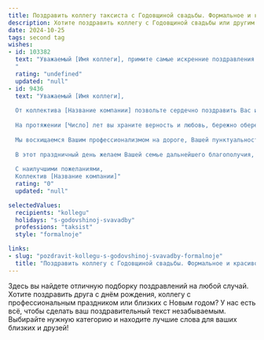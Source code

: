 ```yaml
---
title: Поздравить коллегу таксиста с Годовщиной свадьбы. Формальное и красивое
description: Хотите поздравить коллегу с Годовщиной свадьбы или другим праздником? Наш ИИ создаст незабываемое поздравление, а вы обязательно выделитесь среди других.  
date: 2024-10-25
tags: second tag
wishes:
- id: 103382
  text: "Уважаемый [Имя коллеги], примите самые искренние поздравления с годовщиной вашей свадьбы! Желаю вам, чтобы ваша семейная жизнь всегда оставалась такой же яркой и счастливой, как и в день вашей свадьбы. Пусть в вашем доме царят любовь, взаимопонимание и уют.  Счастья вам и семейного благополучия!
  "
  rating: "undefined"
  updated: "null"
- id: 9436
  text: "Уважаемый [Имя коллеги],
  
  От коллектива [Название компании] позвольте сердечно поздравить Вас и Вашу супругу со знаменательной датой — годовщиной свадьбы.
  
  На протяжении [Число] лет вы храните верность и любовь, бережно оберегая свой союз. Ваш дом стал крепкой обителью, где царят взаимопонимание, поддержка и тепло.
  
  Мы восхищаемся Вашим профессионализмом на дороге, Вашей пунктуальностью и доброжелательностью с пассажирами. За время работы в нашей компании Вы стали незаменимым членом коллектива, и мы всегда ценим Вашу помощь и поддержку.
  
  В этот праздничный день желаем Вашей семье дальнейшего благополучия, счастья и любви. Пусть Ваш жизненный путь будет ровным, как асфальт, а препятствия остаются лишь в прошлом.
  
  С наилучшими пожеланиями,
  Коллектив [Название компании]"
  rating: "0"
  updated: "null"

selectedValues:
  recipients: "kollegu"
  holidays: "s-godovshinoj-svavadby"
  professions: "taksist"
  style: "formalnoje"

links:
- slug: "pozdravit-kollegu-s-godovshinoj-svavadby-formalnoje"
  title: "Поздравить коллегу с Годовщиной свадьбы. Формальное и красивое"
---
```


Здесь вы найдете отличную подборку поздравлений на любой случай. 
Хотите поздравить друга с днём рождения, коллегу с профессиональным праздником или близких с Новым годом? У нас есть всё, чтобы сделать ваш поздравительный текст незабываемым. Выбирайте нужную категорию и находите лучшие слова для ваших близких и друзей!
